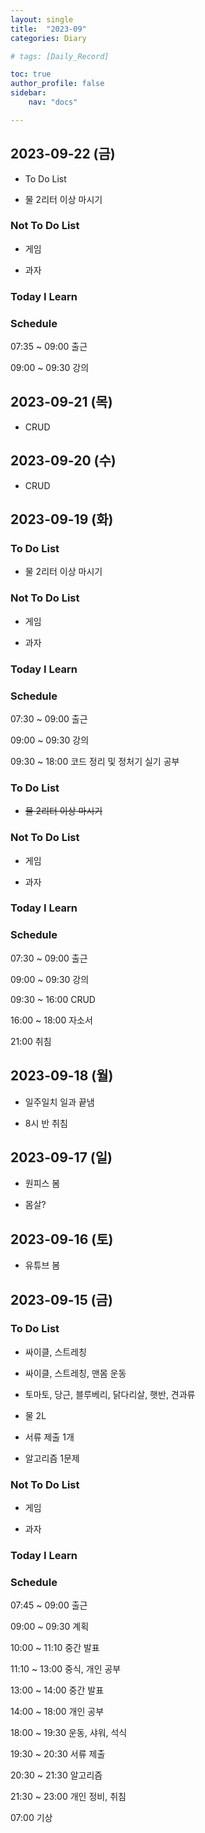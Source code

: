 ```yaml
---
layout: single
title:  "2023-09"
categories: Diary

# tags: [Daily_Record]

toc: true
author_profile: false
sidebar:
    nav: "docs"

---
```


## 2023-09-22 (금)

- To Do List

- 물 2리터 이상 마시기

### Not To Do List

- 게임

- 과자

### Today I Learn

### Schedule

07:35 ~ 09:00 출근

09:00 ~ 09:30 강의

## 2023-09-21 (목)

- CRUD

## 2023-09-20 (수)

- CRUD

## 2023-09-19 (화)

### To Do List

- 물 2리터 이상 마시기

### Not To Do List

- 게임

- 과자

### Today I Learn

### Schedule

07:30 ~ 09:00 출근

09:00 ~ 09:30 강의

09:30 ~ 18:00 코드 정리 및 정처기 실기 공부

### To Do List

- ~~물 2리터 이상 마시기~~

### Not To Do List

- 게임

- 과자

### Today I Learn

### Schedule

07:30 ~ 09:00 출근

09:00 ~ 09:30 강의

09:30 ~ 16:00 CRUD

16:00 ~ 18:00 자소서

21:00 취침

## 2023-09-18 (월)

- 일주일치 일과 끝냄

- 8시 반 취침

## 2023-09-17 (일)

- 원피스 봄

- 몸살?

## 2023-09-16 (토)

- 유튜브 봄

## 2023-09-15 (금)

### To Do List

- 싸이클, 스트레칭

- 싸이클, 스트레칭, 맨몸 운동

- 토마토, 당근, 블루베리, 닭다리살, 햇반, 견과류

- 물 2L

- 서류 제출 1개

- 알고리즘 1문제

### Not To Do List

- 게임

- 과자

### Today I Learn

### Schedule

07:45 ~ 09:00 출근

09:00 ~ 09:30 계획

10:00 ~ 11:10 중간 발표

11:10 ~ 13:00 중식, 개인 공부

13:00 ~ 14:00 중간 발표

14:00 ~ 18:00 개인 공부

18:00 ~ 19:30 운동, 샤워, 석식

19:30 ~ 20:30 서류 제출

20:30 ~ 21:30 알고리즘

21:30 ~ 23:00 개인 정비, 취침

07:00 기상
